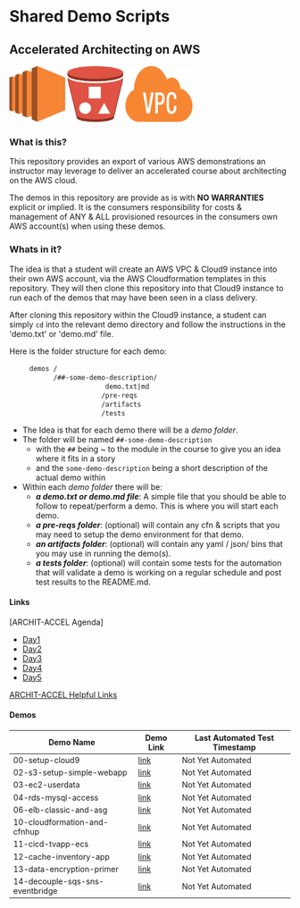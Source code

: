 # Shared Demo Scripts
## Accelerated Architecting on AWS

<img src="doc/images/ec2.png" width="100" height="100" /> <img src="doc/images/s3.jpeg" width="100" height="100" /> <img src="doc/images/vpc.png" width="120" height="100" />

### What is this?

This repository provides an export of various AWS demonstrations an instructor may leverage to deliver an accelerated course about architecting on the AWS cloud.

The demos in this repository are provide as is with **NO WARRANTIES** explicit or implied.  It is the consumers responsibility for costs & management of ANY & ALL provisioned resources in the consumers own AWS account(s) when using these demos.

### Whats in it?

The idea is that a student will create an AWS VPC & Cloud9 instance into their own AWS account, via the AWS Cloudformation templates in this repository.  They will then clone this repository into that Cloud9 instance to run each of the demos that may have been seen in a class delivery.

After cloning this repository within the Cloud9 instance, a student can simply `cd` into the relevant demo directory and follow the instructions in the 'demo.txt' or 'demo.md' file.

Here is the folder structure for each demo:

```
     demos /
           /##-some-demo-description/
                        demo.txt|md
                       /pre-reqs
                       /artifacts
                       /tests
```

- The Idea is that for each demo there will be a _demo folder_.
- The folder will be named `##-some-demo-description`
  - with the `##` being ~ to the module in the course to give you an idea where it fits in a story
  - and the `some-demo-description` being a short description of the actual demo within
- Within each _demo folder_ there will be:
  - _**a demo.txt or demo.md file**_: A simple file that you should be able to follow to repeat/perform a demo.  This is where you will start each demo.
  - _**a pre-reqs folder**_:  (optional) will contain any cfn & scripts that you may need to setup the demo environment for that demo.
  - _**an artifacts folder**_: (optional) will contain any yaml / json/ bins that you may use in running the demo(s).           
  - _**a tests folder**_: (optional) will contain some tests for the automation that will validate a demo is working on a regular schedule and post test results to the README.md.

#### Links

[ARCHIT-ACCEL Agenda]
- [Day1](doc/images/day1.png)
- [Day2](doc/images/day2.png)
- [Day3](doc/images/day3.png)
- [Day4](doc/images/day4.png)
- [Day5](doc/images/day5.png)

[ARCHIT-ACCEL Helpful Links](doc/Links.md)


#### Demos
Demo Name     | Demo Link     | Last Automated Test Timestamp
--- | ---| ---
00-setup-cloud9     | [link](demos/00-setup-cloud9/demo.md)   | Not Yet Automated
02-s3-setup-simple-webapp     | [link](demos/02-s3-setup-simple-webapp/demo.md)   | Not Yet Automated
03-ec2-userdata     | [link](demos/03-ec2-userdata/demo.md)   | Not Yet Automated
04-rds-mysql-access     | [link](demos/04-rds-mysql-access/demo.md)   | Not Yet Automated
06-elb-classic-and-asg     | [link](demos/06-elb-classic-and-asg/demo.md)   | Not Yet Automated
10-cloudformation-and-cfnhup     | [link](demos/10-cloudformation-and-cfnhup/demo.md)   | Not Yet Automated
11-cicd-tvapp-ecs     | [link](demos/11-cicd-tvapp-ecs/demo.md)   | Not Yet Automated
12-cache-inventory-app     | [link](demos/12-cache-inventory-app/demo.md)   | Not Yet Automated
13-data-encryption-primer  | [link](demos/13-data-encryption-primer/demo.md)   | Not Yet Automated
14-decouple-sqs-sns-eventbridge | [link](demos/14-decouple-sqs-sns-eventbridge/demo.md)   | Not Yet Automated
